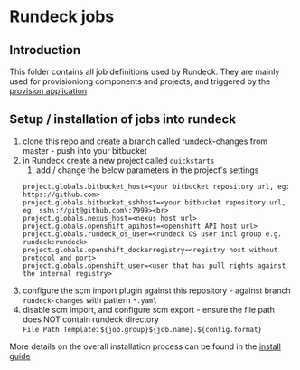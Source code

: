 # Rundeck jobs

## Introduction 
This folder contains all job definitions used by Rundeck. They are mainly used for provisioniong components and projects, and triggered by the [provision application](https://github.com/opendevstack/ods-provisioning-app)

## Setup / installation of jobs into rundeck

1. clone this repo and create a branch called rundeck-changes from master - push into your bitbucket
1. in Rundeck create a new project called `quickstarts`
   1. add / change the below parameters in the project's settings<br>
   ``` 
   project.globals.bitbucket_host=<your bitbucket repository url, eg: https://github.com>
   project.globals.bitbucket_sshhost=<your bitbucket repository url, eg: ssh\://git@github.com\:7999><br>
   project.globals.nexus_host=<nexus host url>
   project.globals.openshift_apihost=<openshift API host url>
   project.globals.rundeck_os_user=<rundeck OS user incl group e.g. rundeck:rundeck>
   project.globals.openshift_dockerregistry=<registry host without protocol and port>
   project.globals.openshift_user=<user that has pull rights against the internal registry> 
   ``` 
1. configure the scm import plugin against this repository - against branch `rundeck-changes` with pattern `*.yaml`
1. disable scm import, and configure scm export - ensure the file path does NOT contain rundeck directory <br>
	`File Path Template`: `${job.group}${job.name}.${config.format}` 

More details on the overall installation process can be found in the [install guide](http://www.opendevstack.org/doc/getting-started.html) 
